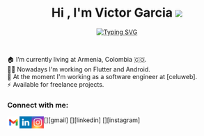 <h1 align="center"><b>Hi , I'm Victor Garcia </b><img src="https://media.giphy.com/media/hvRJCLFzcasrR4ia7z/giphy.gif" width="35"></h1>


<p align="center">
<a href="https://git.io/typing-svg"><img src="https://readme-typing-svg.demolab.com?font=Fira+Code&duration=2000&pause=1000&center=true&vCenter=true&width=435&lines=Victor+Manuel+Garcia+Hurtado+;Mobile+Developer" alt="Typing SVG" /></a>
</p>
<br>

🏠 I’m currently living at Armenia, Colombia 🇨🇴.<br/>
👨‍💻 Nowadays I'm working on Flutter and Android.<br/>
🔭 At the moment I'm working as a software engineer at [celuweb].<br/>
⚡  Available for freelance projects.<br/>

### Connect with me:


[<img align="left" alt="vmgarciahurtado@gmail.com | Gmail" width="28px" src="https://raw.githubusercontent.com/edent/SuperTinyIcons/master/images/svg/gmail.svg" />][gmail]
[<img align="left" alt="victor | LinkedIn" width="28px" src="https://raw.githubusercontent.com/edent/SuperTinyIcons/master/images/svg/linkedin.svg" />][linkedin]
[<img align="left" alt="vmgarciahurtado@gmail.com | Instagram" width="28px" src="https://raw.githubusercontent.com/edent/SuperTinyIcons/master/images/svg/instagram.svg" />][instagram]

<br/>
<br/>
<!--
### Languages and Tools:

<img align="left"  width="25px" height="25px" src="./flutter.png" style="color:#FFF;border:5px solid white"/>
<img align="left"  width="25px" height="25px" src="./android.png" style="background-color:white;border:5px solid white; margin:0px 0px 0px 10px" />
<img align="left"  width="25px" height="25px" src="./ionic.png" style="background-color:white;border:5px solid white; margin:0px 0px 0px 10px" />
<img align="left"  width="25px" height="25px" src="./sqlite.png" style="background-color:white;border:5px solid white; margin:0px 0px 0px 10px" />
<img align="left"  width="25px" height="25px" src="./git.png" style="background-color:white;border:5px solid white; margin:0px 0px 0px 10px" />
<img align="left"  width="25px" height="25px" src="./android_studio.png" style="background-color:white;border:5px solid white; margin:0px 0px 0px 10px"/>
<img align="left"  width="25px" height="25px" src="./vscode.png" style="background-color:white;border:5px solid white; margin:0px 0px 0px 10px" />
<img align="left"  width="25px" height="25px" src="./xcode.png" style="background-color:white;border:5px solid white; margin:0px 0px 0px 10px" />
<img align="left"  width="25px" height="25px" src="./linux.png" style="background-color:white;border:5px solid white; margin:0px 0px 0px 10px" />
<img align="left"  width="25px" height="25px" src="./windows.png" style="background-color:white;border:5px solid white; margin:0px 0px 0px 10px" />
<img align="left"  width="25px" height="25px" src="./macos.png" style="background-color:white;border:5px solid white; margin:0px 0px 0px 10px" />

-->
<br/>
[celuweb]: https://www.celuweb.com
[linkedin]: https://www.linkedin.com/in/victor-manuel-garcia-hurtado-0700a21b7/
[gmail]: mailto:vmgarciahurtado@gmail.com
[instagram]: https://www.instagram.com/vm_garciah/
